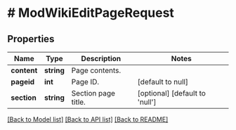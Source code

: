 # # ModWikiEditPageRequest

## Properties

Name | Type | Description | Notes
------------ | ------------- | ------------- | -------------
**content** | **string** | Page contents. |
**pageid** | **int** | Page ID. | [default to null]
**section** | **string** | Section page title. | [optional] [default to 'null']

[[Back to Model list]](../../README.md#models) [[Back to API list]](../../README.md#endpoints) [[Back to README]](../../README.md)
